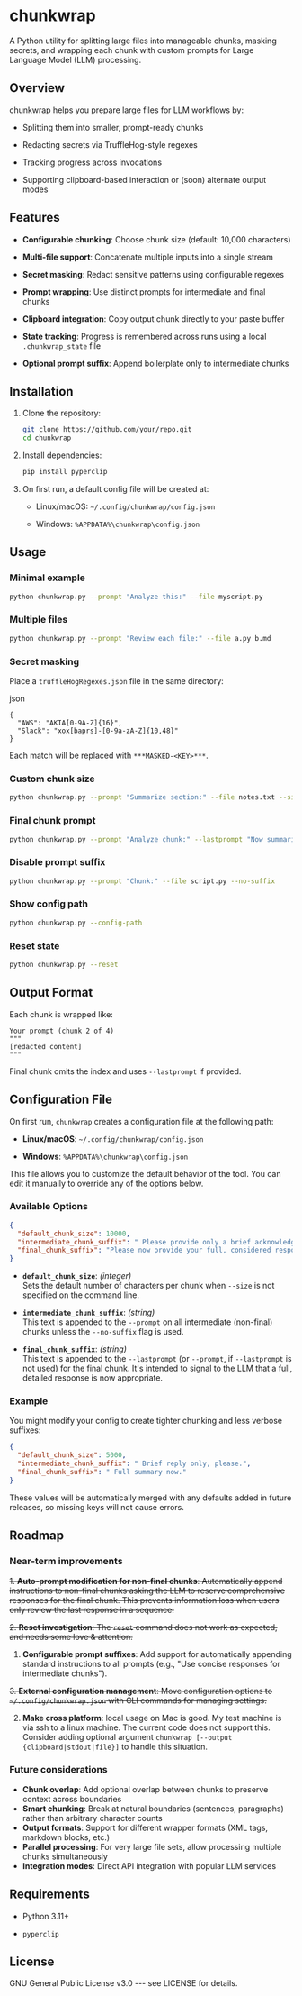 chunkwrap
=========

A Python utility for splitting large files into manageable chunks, masking secrets, and wrapping each chunk with custom prompts for Large Language Model (LLM) processing.

Overview
--------

chunkwrap helps you prepare large files for LLM workflows by:

-   Splitting them into smaller, prompt-ready chunks

-   Redacting secrets via TruffleHog-style regexes

-   Tracking progress across invocations

-   Supporting clipboard-based interaction or (soon) alternate output modes

Features
--------

-   **Configurable chunking**: Choose chunk size (default: 10,000 characters)

-   **Multi-file support**: Concatenate multiple inputs into a single stream

-   **Secret masking**: Redact sensitive patterns using configurable regexes

-   **Prompt wrapping**: Use distinct prompts for intermediate and final chunks

-   **Clipboard integration**: Copy output chunk directly to your paste buffer

-   **State tracking**: Progress is remembered across runs using a local `.chunkwrap_state` file

-   **Optional prompt suffix**: Append boilerplate only to intermediate chunks

Installation
------------

1.  Clone the repository:

    ```bash
    git clone https://github.com/your/repo.git
    cd chunkwrap
    ```

2.  Install dependencies:

    ```bash
    pip install pyperclip
    ```

3.  On first run, a default config file will be created at:

    -   Linux/macOS: `~/.config/chunkwrap/config.json`

    -   Windows: `%APPDATA%\chunkwrap\config.json`

Usage
-----

### Minimal example

```bash
python chunkwrap.py --prompt "Analyze this:" --file myscript.py
```

### Multiple files

```bash
python chunkwrap.py --prompt "Review each file:" --file a.py b.md
```

### Secret masking

Place a `truffleHogRegexes.json` file in the same directory:

json

```
{
  "AWS": "AKIA[0-9A-Z]{16}",
  "Slack": "xox[baprs]-[0-9a-zA-Z]{10,48}"
}

```

Each match will be replaced with `***MASKED-<KEY>***`.

### Custom chunk size

```bash
python chunkwrap.py --prompt "Summarize section:" --file notes.txt --size 5000
```

### Final chunk prompt

```bash
python chunkwrap.py --prompt "Analyze chunk:" --lastprompt "Now summarize everything:" --file long.txt
```

### Disable prompt suffix

```bash
python chunkwrap.py --prompt "Chunk:" --file script.py --no-suffix
```

### Show config path

```bash
python chunkwrap.py --config-path
```

### Reset state

```bash
python chunkwrap.py --reset
```

Output Format
-------------

Each chunk is wrapped like:

```
Your prompt (chunk 2 of 4)
"""
[redacted content]
"""
```

Final chunk omits the index and uses `--lastprompt` if provided.

Configuration File
------------------

On first run, `chunkwrap` creates a configuration file at the following path:

-   **Linux/macOS**: `~/.config/chunkwrap/config.json`

-   **Windows**: `%APPDATA%\chunkwrap\config.json`

This file allows you to customize the default behavior of the tool. You can edit it manually to override any of the options below.

### Available Options

```json
{
  "default_chunk_size": 10000,
  "intermediate_chunk_suffix": " Please provide only a brief acknowledgment that you've received this chunk. Save your detailed analysis for the final chunk.",
  "final_chunk_suffix": "Please now provide your full, considered response to all previous chunks."
}
```

-   **`default_chunk_size`**: *(integer)*\
    Sets the default number of characters per chunk when `--size` is not specified on the command line.

-   **`intermediate_chunk_suffix`**: *(string)*\
    This text is appended to the `--prompt` on all intermediate (non-final) chunks unless the `--no-suffix` flag is used.

-   **`final_chunk_suffix`**: *(string)*\
    This text is appended to the `--lastprompt` (or `--prompt`, if `--lastprompt` is not used) for the final chunk. It's intended to signal to the LLM that a full, detailed response is now appropriate.

### Example

You might modify your config to create tighter chunking and less verbose suffixes:

```json
{
  "default_chunk_size": 5000,
  "intermediate_chunk_suffix": " Brief reply only, please.",
  "final_chunk_suffix": " Full summary now."
}
```

These values will be automatically merged with any defaults added in future releases, so missing keys will not cause errors.

Roadmap
-------

### Near-term improvements

~~1.  **Auto-prompt modification for non-final chunks**: Automatically append instructions to non-final chunks asking the LLM to reserve comprehensive responses for the final chunk. This prevents information loss when users only review the last response in a sequence.~~

~~2.  **Reset investigation**: The `reset` command does not work as expected, and needs some love & attention.~~

1.  **Configurable prompt suffixes**: Add support for automatically appending standard instructions to all prompts (e.g., "Use concise responses for intermediate chunks").

~~3.  **External configuration management**: Move configuration options to `~/.config/chunkwrap.json` with CLI commands for managing settings.~~

2.  **Make cross platform**: local usage on Mac is good. My test machine is via ssh to a linux machine. The current code does not support this. Consider adding optional argument `chunkwrap [--output {clipboard|stdout|file}]` to handle this situation.

### Future considerations

-   **Chunk overlap**: Add optional overlap between chunks to preserve context across boundaries
-   **Smart chunking**: Break at natural boundaries (sentences, paragraphs) rather than arbitrary character counts
-   **Output formats**: Support for different wrapper formats (XML tags, markdown blocks, etc.)
-   **Parallel processing**: For very large file sets, allow processing multiple chunks simultaneously
-   **Integration modes**: Direct API integration with popular LLM services

Requirements
------------

-   Python 3.11+

-   `pyperclip`

License
-------

GNU General Public License v3.0 --- see LICENSE for details.
